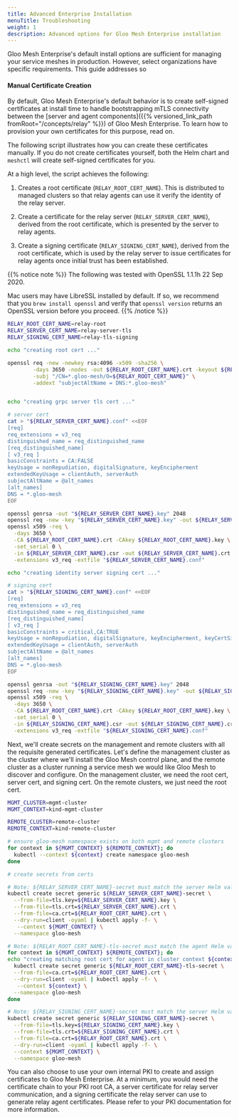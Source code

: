 ```yaml
---
title: Advanced Enterprise Installation
menuTitle: Troubleshooting
weight: 1
description: Advanced options for Gloo Mesh Enterprise installation
---
```


Gloo Mesh Enterprise's default install options are sufficient for managing your service meshes in production. However,
select organizations have specific requirements. This guide addresses so 

#### Manual Certificate Creation

By default, Gloo Mesh Enterprise's default behavior is to create self-signed certificates at install time to handle
bootstrapping mTLS connectivity between the [server and agent components]({{% versioned_link_path fromRoot="/concepts/relay" %}})
of Gloo Mesh Enterprise. To learn how to provision your own certificates for this purpose, read on.

The following script illustrates how you can create these certificates manually. If you do not create certificates yourself, both the Helm chart and `meshctl` will create self-signed certificates for you.

At a high level, the script achieves the following:

1. Creates a root certificate (`RELAY_ROOT_CERT_NAME`). This is distributed to managed clusters
   so that relay agents can use it verify the identity of the relay server.

2. Create a certificate for the relay server (`RELAY_SERVER_CERT_NAME`), derived from the root certificate,
   which is presented by the server to relay agents.

3. Create a signing certificate (`RELAY_SIGNING_CERT_NAME`), derived from the root certificate,
   which is used by the relay server to issue certificates for relay agents once initial trust has been established.

{{% notice note %}}
The following was tested with OpenSSL 1.1.1h  22 Sep 2020.

Mac users may have LibreSSL installed by default. If so, we recommend that you `brew install openssl` and verify that
`openssl version` returns an OpenSSL version before you proceed.
{{% /notice %}}

```bash
RELAY_ROOT_CERT_NAME=relay-root
RELAY_SERVER_CERT_NAME=relay-server-tls
RELAY_SIGNING_CERT_NAME=relay-tls-signing

echo "creating root cert ..."

openssl req -new -newkey rsa:4096 -x509 -sha256 \
        -days 3650 -nodes -out ${RELAY_ROOT_CERT_NAME}.crt -keyout ${RELAY_ROOT_CERT_NAME}.key \
        -subj "/CN=*.gloo-mesh/O=${RELAY_ROOT_CERT_NAME}" \
        -addext "subjectAltName = DNS:*.gloo-mesh"


echo "creating grpc server tls cert ..."

# server cert
cat > "${RELAY_SERVER_CERT_NAME}.conf" <<EOF
[req]
req_extensions = v3_req
distinguished_name = req_distinguished_name
[req_distinguished_name]
[ v3_req ]
basicConstraints = CA:FALSE
keyUsage = nonRepudiation, digitalSignature, keyEncipherment
extendedKeyUsage = clientAuth, serverAuth
subjectAltName = @alt_names
[alt_names]
DNS = *.gloo-mesh
EOF

openssl genrsa -out "${RELAY_SERVER_CERT_NAME}.key" 2048
openssl req -new -key "${RELAY_SERVER_CERT_NAME}.key" -out ${RELAY_SERVER_CERT_NAME}.csr -subj "/CN=*.gloo-mesh/O=${RELAY_SERVER_CERT_NAME}" -config "${RELAY_SERVER_CERT_NAME}.conf"
openssl x509 -req \
  -days 3650 \
  -CA ${RELAY_ROOT_CERT_NAME}.crt -CAkey ${RELAY_ROOT_CERT_NAME}.key \
  -set_serial 0 \
  -in ${RELAY_SERVER_CERT_NAME}.csr -out ${RELAY_SERVER_CERT_NAME}.crt \
  -extensions v3_req -extfile "${RELAY_SERVER_CERT_NAME}.conf"

echo "creating identity server signing cert ..."

# signing cert
cat > "${RELAY_SIGNING_CERT_NAME}.conf" <<EOF
[req]
req_extensions = v3_req
distinguished_name = req_distinguished_name
[req_distinguished_name]
[ v3_req ]
basicConstraints = critical,CA:TRUE
keyUsage = nonRepudiation, digitalSignature, keyEncipherment, keyCertSign
extendedKeyUsage = clientAuth, serverAuth
subjectAltName = @alt_names
[alt_names]
DNS = *.gloo-mesh
EOF

openssl genrsa -out "${RELAY_SIGNING_CERT_NAME}.key" 2048
openssl req -new -key "${RELAY_SIGNING_CERT_NAME}.key" -out ${RELAY_SIGNING_CERT_NAME}.csr -subj "/CN=*.gloo-mesh/O=${RELAY_SIGNING_CERT_NAME}" -config "${RELAY_SIGNING_CERT_NAME}.conf"
openssl x509 -req \
  -days 3650 \
  -CA ${RELAY_ROOT_CERT_NAME}.crt -CAkey ${RELAY_ROOT_CERT_NAME}.key \
  -set_serial 0 \
  -in ${RELAY_SIGNING_CERT_NAME}.csr -out ${RELAY_SIGNING_CERT_NAME}.crt \
  -extensions v3_req -extfile "${RELAY_SIGNING_CERT_NAME}.conf"
```

Next, we'll create secrets on the management and remote clusters with all the requisite generated certificates. Let's
define the management cluster as the cluster where we'll install the Gloo Mesh control plane, and the remote cluster as
a cluster running a service mesh we would like Gloo Mesh to discover and configure. On the management cluster, we need
the root cert, server cert, and signing cert. On the remote clusters, we just need the root cert.

```bash
MGMT_CLUSTER=mgmt-cluster
MGMT_CONTEXT=kind-mgmt-cluster

REMOTE_CLUSTER=remote-cluster
REMOTE_CONTEXT=kind-remote-cluster

# ensure gloo-mesh namespace exists on both mgmt and remote clusters
for context in ${MGMT_CONTEXT} ${REMOTE_CONTEXT}; do
  kubectl --context ${context} create namespace gloo-mesh
done

# create secrets from certs

# Note: ${RELAY_SERVER_CERT_NAME}-secret must match the server Helm value `relayTlsSecret.Name`
kubectl create secret generic ${RELAY_SERVER_CERT_NAME}-secret \
  --from-file=tls.key=${RELAY_SERVER_CERT_NAME}.key \
  --from-file=tls.crt=${RELAY_SERVER_CERT_NAME}.crt \
  --from-file=ca.crt=${RELAY_ROOT_CERT_NAME}.crt \
  --dry-run=client -oyaml | kubectl apply -f- \
   --context ${MGMT_CONTEXT} \
  --namespace gloo-mesh

# Note: ${RELAY_ROOT_CERT_NAME}-tls-secret must match the agent Helm value `relay.rootTlsSecret.Name`
for context in ${MGMT_CONTEXT} ${REMOTE_CONTEXT}; do
echo "creating matching root cert for agent in cluster context ${context}..."
  kubectl create secret generic ${RELAY_ROOT_CERT_NAME}-tls-secret \
  --from-file=ca.crt=${RELAY_ROOT_CERT_NAME}.crt \
  --dry-run=client -oyaml | kubectl apply -f- \
   --context ${context} \
  --namespace gloo-mesh
done

# Note: ${RELAY_SIGNING_CERT_NAME}-secret must match the server Helm value `signingTlsSecret.Name`
kubectl create secret generic ${RELAY_SIGNING_CERT_NAME}-secret \
  --from-file=tls.key=${RELAY_SIGNING_CERT_NAME}.key \
  --from-file=tls.crt=${RELAY_SIGNING_CERT_NAME}.crt \
  --from-file=ca.crt=${RELAY_ROOT_CERT_NAME}.crt \
  --dry-run=client -oyaml | kubectl apply -f- \
  --context ${MGMT_CONTEXT} \
  --namespace gloo-mesh
```

You can also choose to use your own internal PKI to create and assign certificates to Gloo Mesh Enterprise. At a minimum, you would need the certificate chain to your PKI root CA, a server certificate for relay server communication, and a signing certificate the relay server can use to generate relay agent certificates. Please refer to your PKI documentation for more information.
